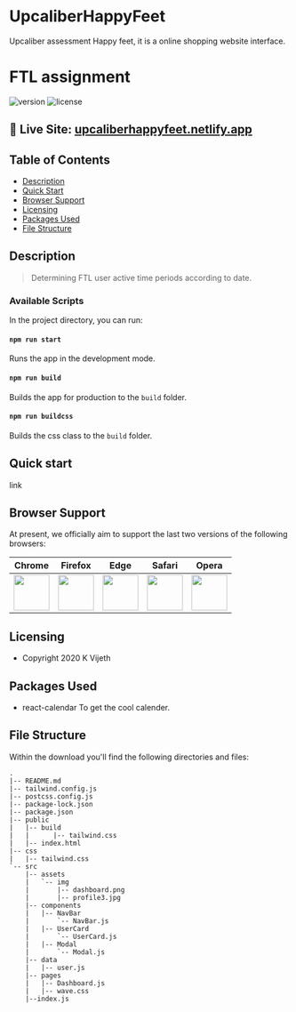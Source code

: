 # UpcaliberHappyFeet
Upcaliber assessment Happy feet, it is a online shopping website interface. 

# FTL assignment

![version](https://img.shields.io/badge/version-1.0.0-blue.svg) ![license](https://img.shields.io/badge/license-MIT-blue.svg)</a>

## 🎏 Live Site: [upcaliberhappyfeet.netlify.app](https://upcaliberhappyfeet.netlify.app/)

## Table of Contents

* [Description](#description)
* [Quick Start](#quick-start)
* [Browser Support](#browser-support)
* [Licensing](#licensing)
* [Packages Used](#package-used)
* [File Structure](#file-structure)

## Description
> Determining FTL user active time periods according to date.

### Available Scripts

In the project directory, you can run:

#### `npm run start`

Runs the app in the development mode.<br />

#### `npm run build`

Builds the app for production to the `build` folder.<br />

#### `npm run buildcss`

Builds the css class to the `build` folder.<br />

## Quick start

link

## Browser Support

At present, we officially aim to support the last two versions of the following browsers:

| Chrome | Firefox | Edge | Safari | Opera |
|:---:|:---:|:---:|:---:|:---:|
| <img src="https://github.com/creativetimofficial/public-assets/blob/master/logos/chrome-logo.png?raw=true" width="64" height="64"> | <img src="https://raw.githubusercontent.com/creativetimofficial/public-assets/master/logos/firefox-logo.png" width="64" height="64"> | <img src="https://raw.githubusercontent.com/creativetimofficial/public-assets/master/logos/edge-logo.png" width="64" height="64"> | <img src="https://raw.githubusercontent.com/creativetimofficial/public-assets/master/logos/safari-logo.png" width="64" height="64"> | <img src="https://raw.githubusercontent.com/creativetimofficial/public-assets/master/logos/opera-logo.png" width="64" height="64"> |

## Licensing

- Copyright 2020 K Vijeth

## Packages Used

- react-calendar
To get the cool calender.

## File Structure
Within the download you'll find the following directories and files:

```
.
|-- README.md
|-- tailwind.config.js
|-- postcss.config.js
|-- package-lock.json
|-- package.json
|-- public
|   |-- build
|   |      |-- tailwind.css
|   |-- index.html
|-- css
|   |-- tailwind.css
`-- src
    |-- assets
    |   `-- img
    |       |-- dashboard.png
    |       |-- profile3.jpg
    |-- components
    |   |-- NavBar
    |       `-- NavBar.js
    |   |-- UserCard
    |       `-- UserCard.js
    |   |-- Modal
    |       `-- Modal.js
    |-- data
    |   |-- user.js
    |-- pages
    |   |-- Dashboard.js
    |   |-- wave.css
    |--index.js
```
